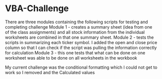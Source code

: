 # VBA-Challenge

There are three modules containing the following scripts for testing and completing challenge
Module 1 - creates a summary sheet (idea from one of the class assignments) and all stock information from the individual worksheets are combined in that one summary sheet.
Module 2 - tests the scripts in summarizing each ticker symbol.  I added the open and close price column so that I can check if the script was pulling the information correctly for calculation
Module 3 - this one tests that what can be done on one worksheet was able to be done on all worksheets in the workbook

My current challenge was the conditional formatting which I could not get to work so I removed and the Calculated values
